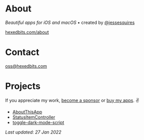 # About

*Beautiful apps for iOS and macOS* • created by [@jessesquires](https://github.com/jessesquires)

[hexedbits.com/about](https://www.hexedbits.com/about/)

# Contact

 oss@hexedbits.com

# Projects

If you appreciate my work, [become a sponsor](https://github.com/sponsors/jessesquires) or [buy my apps](https://www.hexedbits.com/apps/). ✌️

* [AboutThisApp](https://hexedbits.github.io/AboutThisApp/)
* [StatusItemController](https://github.com/hexedbits/StatusItemController)
* [toggle-dark-mode-script](https://github.com/hexedbits/toggle-dark-mode-script)

*Last updated: 27 Jan 2022*
